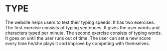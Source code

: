 # TYPE
The website helps users to test their typing speeds. It has two exercises. The first exercise consists of typing sentences. It gives the user words and characters typed per minute. The second exercise consists of typing words. It goes on until the user runs out of time. The user can set a new score every time he/she plays it and improve by competing with themselves.
